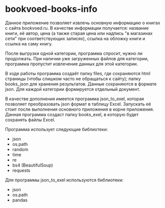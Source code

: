 # bookvoed-books-info

Данное приложение позволяет извлечь основную информацию о книгах с сайта bookvoed.ru. В качестве информации получается: название книги, её автор, цена (а также старая цена или надпись "в магазинах сети" при соответствующих записях), ссылка на обложку книги и ссылка на саму книгу.

После выгрузки одной категории, программа спросит, нужно ли продолжать. При наличии уже загруженных файлов для категории, программа пропустит извлечение данных для этой категории.

В ходе работы программа создаёт папку files, где сохраняются html страницы (чтобы слишком часто не обращаться к сайту); папку books_json для хранения результатов. Данные сохраняются в формате json. Для каждой категории формируется отдельный документ.

В качестве дополнения имеется программа json_to_exel, которая позволяет преобразовать json формат в таблицу Excel. Запускать её стоит после выполнения основного приложения в корне приложения. Данная программа создаст папку books_exel, в которую будет сохранять файлы Excel.

Программа использует следующие библиотеки:
- json
- os.path
- random
- time
- re
- bs4 (BeautifulSoup)
- requests
 
 Для программы json_to_exel используются библиотеки:
 - json
 - os.path
 - pandas
